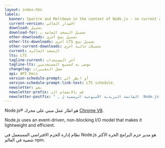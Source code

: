 ```yaml
---
layout: index.hbs
labels:
  banner: Spectre and Meltdown in the context of Node.js - no current action required.
  current-version: الاصدار الحالي
  download: تحميل
  download-for: تحميل النسخة الخاصة ب
  other-downloads: تحميل نسخ أخرى
  other-lts-downloads: أخرى LTS تحميل نسخ 
  other-current-downloads: تحميلات حالية أخرى
  current: النسخة الحالية
  lts: LTS
  tagline-current: آخر المستجدات
  tagline-lts: موصى به لجميع المستخدمين
  changelog: سجل التغييرات
  api: API Docs
  version-schedule-prompt: أو انظر الى
  version-schedule-prompt-link-text: LTS schedule.
  newsletter: نعم
  newsletter-prefix: قم بالانضمام الى
  newsletter-postfix: " , القائمة البريدية الأسبوعية الرسمية ل  Node.js "
---
```


Node.js® هو اطار عمل مبني على محرك [Chrome V8](https://developers.google.com/v8/).

Node.js uses an event-driven, non-blocking I/O model that makes it
lightweight and efficient.

نظام إدارة الحزم الافتراضي المستعمل في Node.js هو مدير حزم البرامج الحرة الأكثر شعبية في العالم npm.

